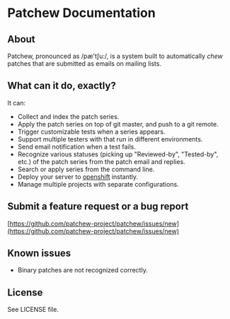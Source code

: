 # Patchew Documentation

## About

Patchew, pronounced as /pæ'tʃu:/, is a system built to automatically _chew_
patches that are submitted as emails on mailing lists.

## What can it do, exactly?

It can:

 - Collect and index the patch series.
 - Apply the patch series on top of git master, and push to a git remote.
 - Trigger customizable tests when a series appears.
 - Support multiple testers with that run in different environments.
 - Send email notification when a test fails.
 - Recognize various statuses (picking up "Reviewed-by", "Tested-by", etc.) of
   the patch series from the patch email and replies.
 - Search or apply series from the command line.
 - Deploy your server to [openshift](https://openshift.redhat.com) instantly.
 - Manage multiple projects with separate configurations.

## Submit a feature request or a bug report

[https://github.com/patchew-project/patchew/issues/new](https://github.com/patchew-project/patchew/issues/new)

## Known issues

 - Binary patches are not recognized correctly.

## License

See LICENSE file.
